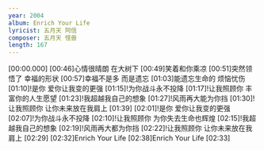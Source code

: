 ```yaml
---
year: 2004
album: Enrich Your Life
lyricist: 五月天 阿信
composer: 五月天 怪兽
length: 167
---
```

[00:00.000]
[00:46]心情很晴朗 在大树下
[00:49]笑着和你乘凉
[00:51]突然领悟了 幸福的形状
[00:57]幸福不是多 而是遗忘
[01:03]能遗忘生命的 烦恼忧伤
[01:10]!是你 爱你让我变的更强
[01:15]!为你战斗永不投降
[01:17]!让我照顾你 丰富你的人生愿望
[01:23]!我超越我自己的想象
[01:27]!风雨再大能为你挡
[01:30]!让我照顾你 让你未来放在我肩上
[01:39]
[02:01]!是你 爱你让我变的更强
[02:07]!为你战斗永不投降
[02:10]!让我照顾你 为你失去生命也辉煌
[02:15]!我超越我自己的想象
[02:19]!风雨再大都为你挡
[02:22]!让我照顾你 让你未来放在我肩上
[02:29]
[02:32]Enrich Your Life
[02:38]Enrich Your Life
[02:33]